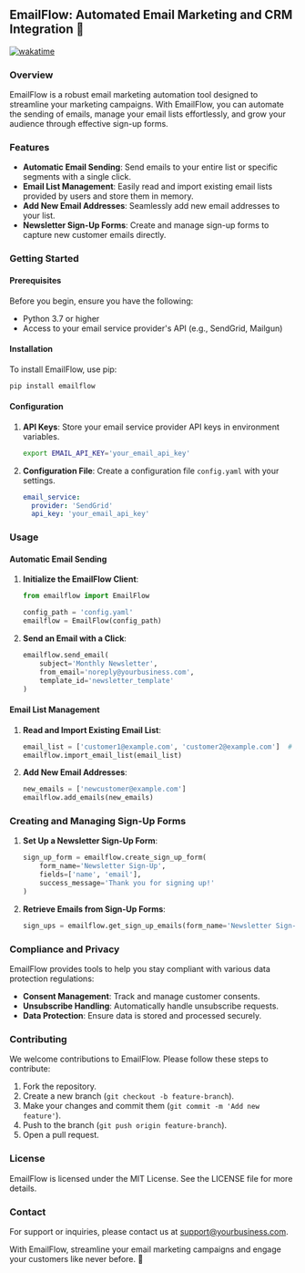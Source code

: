 ## EmailFlow: Automated Email Marketing and CRM Integration 📧
[![wakatime](https://wakatime.com/badge/github/Aby-ss/EmailFlow.svg)](https://wakatime.com/badge/github/Aby-ss/EmailFlow)
### Overview

EmailFlow is a robust email marketing automation tool designed to streamline your marketing campaigns. With EmailFlow, you can automate the sending of emails, manage your email lists effortlessly, and grow your audience through effective sign-up forms.

### Features

- **Automatic Email Sending**: Send emails to your entire list or specific segments with a single click.
- **Email List Management**: Easily read and import existing email lists provided by users and store them in memory.
- **Add New Email Addresses**: Seamlessly add new email addresses to your list.
- **Newsletter Sign-Up Forms**: Create and manage sign-up forms to capture new customer emails directly.

### Getting Started

#### Prerequisites

Before you begin, ensure you have the following:

- Python 3.7 or higher
- Access to your email service provider's API (e.g., SendGrid, Mailgun)

#### Installation

To install EmailFlow, use pip:

```bash
pip install emailflow
```

#### Configuration

1. **API Keys**: Store your email service provider API keys in environment variables.

    ```bash
    export EMAIL_API_KEY='your_email_api_key'
    ```

2. **Configuration File**: Create a configuration file `config.yaml` with your settings.

    ```yaml
    email_service:
      provider: 'SendGrid'
      api_key: 'your_email_api_key'
    ```

### Usage

#### Automatic Email Sending

1. **Initialize the EmailFlow Client**:

    ```python
    from emailflow import EmailFlow

    config_path = 'config.yaml'
    emailflow = EmailFlow(config_path)
    ```

2. **Send an Email with a Click**:

    ```python
    emailflow.send_email(
        subject='Monthly Newsletter',
        from_email='noreply@yourbusiness.com',
        template_id='newsletter_template'
    )
    ```

#### Email List Management

1. **Read and Import Existing Email List**:

    ```python
    email_list = ['customer1@example.com', 'customer2@example.com']  # Example list
    emailflow.import_email_list(email_list)
    ```

2. **Add New Email Addresses**:

    ```python
    new_emails = ['newcustomer@example.com']
    emailflow.add_emails(new_emails)
    ```

### Creating and Managing Sign-Up Forms

1. **Set Up a Newsletter Sign-Up Form**:

    ```python
    sign_up_form = emailflow.create_sign_up_form(
        form_name='Newsletter Sign-Up',
        fields=['name', 'email'],
        success_message='Thank you for signing up!'
    )
    ```

2. **Retrieve Emails from Sign-Up Forms**:

    ```python
    sign_ups = emailflow.get_sign_up_emails(form_name='Newsletter Sign-Up')
    ```

### Compliance and Privacy

EmailFlow provides tools to help you stay compliant with various data protection regulations:

- **Consent Management**: Track and manage customer consents.
- **Unsubscribe Handling**: Automatically handle unsubscribe requests.
- **Data Protection**: Ensure data is stored and processed securely.

### Contributing

We welcome contributions to EmailFlow. Please follow these steps to contribute:

1. Fork the repository.
2. Create a new branch (`git checkout -b feature-branch`).
3. Make your changes and commit them (`git commit -m 'Add new feature'`).
4. Push to the branch (`git push origin feature-branch`).
5. Open a pull request.

### License

EmailFlow is licensed under the MIT License. See the LICENSE file for more details.

### Contact

For support or inquiries, please contact us at support@yourbusiness.com.

With EmailFlow, streamline your email marketing campaigns and engage your customers like never before. 🚀
